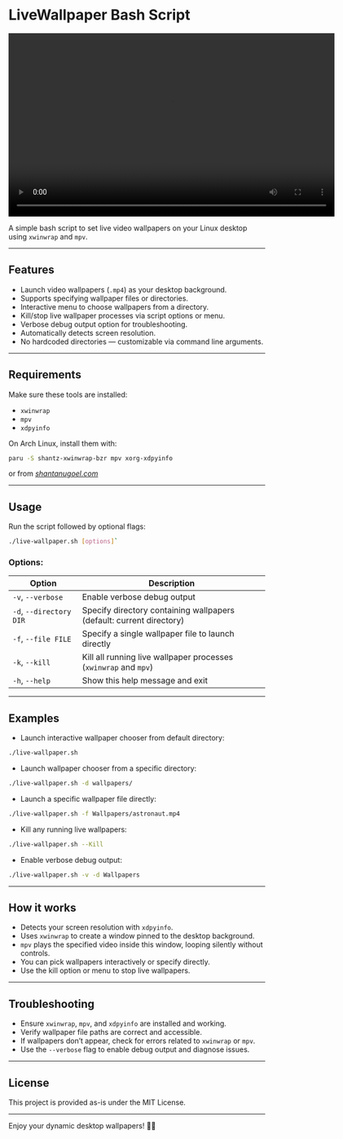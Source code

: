 # LiveWallpaper Bash Script
<video width="640" height="360" controls>
  <source src="assests/Example.mkv" type="video/mp4">
  Your browser does not support the video tag.
</video>

A simple bash script to set live video wallpapers on your Linux desktop using `xwinwrap` and `mpv`.

---

## Features

- Launch video wallpapers (`.mp4`) as your desktop background.
- Supports specifying wallpaper files or directories.
- Interactive menu to choose wallpapers from a directory.
- Kill/stop live wallpaper processes via script options or menu.
- Verbose debug output option for troubleshooting.
- Automatically detects screen resolution.
- No hardcoded directories — customizable via command line arguments.

---

## Requirements

Make sure these tools are installed:

- `xwinwrap`
- `mpv`
- `xdpyinfo`

On Arch Linux, install them with:
```bash
paru -S shantz-xwinwrap-bzr mpv xorg-xdpyinfo
``` 

or from _[shantanugoel.com](https://shantanugoel.com/2008/09/03/shantz-xwinwrap/)_

---

## Usage

Run the script followed by optional flags:
```bash
./live-wallpaper.sh [options]`
```

### Options:

| Option           | Description                                     |
|------------------|------------------------------------------------|
| `-v`, `--verbose`| Enable verbose debug output                      |
| `-d`, `--directory DIR` | Specify directory containing wallpapers (default: current directory) |
| `-f`, `--file FILE` | Specify a single wallpaper file to launch directly |
| `-k`, `--kill`   | Kill all running live wallpaper processes (`xwinwrap` and `mpv`) |
| `-h`, `--help`   | Show this help message and exit                  |

---

## Examples

- Launch interactive wallpaper chooser from default directory:

```bash
./live-wallpaper.sh
```

- Launch wallpaper chooser from a specific directory:


```bash
./live-wallpaper.sh -d wallpapers/
```


- Launch a specific wallpaper file directly:

```bash
./live-wallpaper.sh -f Wallpapers/astronaut.mp4
```


- Kill any running live wallpapers:


```bash
./live-wallpaper.sh --Kill
```


- Enable verbose debug output:

```bash
./live-wallpaper.sh -v -d Wallpapers
```


---

## How it works

- Detects your screen resolution with `xdpyinfo`.
- Uses `xwinwrap` to create a window pinned to the desktop background.
- `mpv` plays the specified video inside this window, looping silently without controls.
- You can pick wallpapers interactively or specify directly.
- Use the kill option or menu to stop live wallpapers.

---

## Troubleshooting

- Ensure `xwinwrap`, `mpv`, and `xdpyinfo` are installed and working.
- Verify wallpaper file paths are correct and accessible.
- If wallpapers don’t appear, check for errors related to `xwinwrap` or `mpv`.
- Use the `--verbose` flag to enable debug output and diagnose issues.

---

## License

This project is provided as-is under the MIT License. 

---


Enjoy your dynamic desktop wallpapers! 🎥🌌


